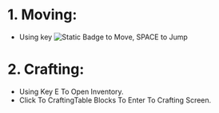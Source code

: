 # 1. Moving:
- Using key ![Static Badge](https://img.shields.io/badge/w%20a%20s%20d-*?style=for-the-badge&color=%23abcdef) to Move, SPACE to Jump
# 2. Crafting:
- Using Key E To Open Inventory.
- Click To CraftingTable Blocks To Enter To Crafting Screen.

